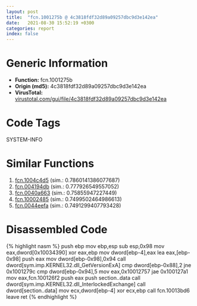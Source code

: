 ```yaml
---
layout: post
title:  "fcn.1001275b @ 4c3818fdf32d89a09257dbc9d3e142ea"
date:   2021-08-30 15:52:19 +0300
categories: report
index: false
---
```


# Generic Information
- **Function:** fcn.1001275b
- **Origin (md5):** 4c3818fdf32d89a09257dbc9d3e142ea
- **VirusTotal:** [virustotal.com/gui/file/4c3818fdf32d89a09257dbc9d3e142ea][virustotal_ref]

# Code Tags
<span class="tag" id="SYSTEM-INFO">SYSTEM-INFO</span>


# Similar Functions

1. [fcn.1004c4d5][similar_1_ref] (sim.: 0.7860141386077687)
2. [fcn.004194db][similar_2_ref] (sim.: 0.777926549557052)
3. [fcn.0040a663][similar_3_ref] (sim.: 0.75855947227449)
4. [fcn.10002485][similar_4_ref] (sim.: 0.7499502464986613)
5. [fcn.0044eefa][similar_5_ref] (sim.: 0.7491299407793428)


# Disassembled Code

{% highlight nasm %}
push ebp
mov ebp,esp
sub esp,0x98
mov eax,dword[0x10034390]
xor eax,ebp
mov dword[ebp-4],eax
lea eax,[ebp-0x98]
push eax
mov dword[ebp-0x98],0x94
call dword[sym.imp.KERNEL32.dll_GetVersionExA]
cmp dword[ebp-0x88],2
jne 0x1001279c
cmp dword[ebp-0x94],5
mov eax,0x10012757
jae 0x100127a1
mov eax,fcn.100126f2
push eax
push section..data
call dword[sym.imp.KERNEL32.dll_InterlockedExchange]
call dword[section..data]
mov ecx,dword[ebp-4]
xor ecx,ebp
call fcn.10013bd6
leave 
ret 
{% endhighlight %}


[similar_1_ref]: /report/fcn.1004c4d5@481b545f5c18f2fce1caac67ddc419e8
[similar_2_ref]: /report/fcn.004194db@0aa2d73a5300dff2412388945614b507
[similar_3_ref]: /report/fcn.0040a663@de21a548b66aa6c0b17491b6a31e14fa
[similar_4_ref]: /report/fcn.10002485@01917ef1a6330a4695a0deaf2b7bc13a
[similar_5_ref]: /report/fcn.0044eefa@7b00dd8f2abf54a73bfb09681334ff78
[virustotal_ref]: https://www.virustotal.com/gui/file/4c3818fdf32d89a09257dbc9d3e142ea